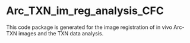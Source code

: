 # Arc_TXN_im_reg_analysis_CFC
 This code package is generated for the image registration of in vivo Arc-TXN images and the TXN data analysis.
